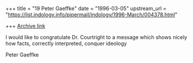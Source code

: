 +++
title = "19 Peter Gaeffke"
date = "1996-03-05"
upstream_url = "https://list.indology.info/pipermail/indology/1996-March/004378.html"

+++
[Archive link](https://list.indology.info/pipermail/indology/1996-March/004378.html)

I would like to congratulate Dr. Courtright  to a message which shows 
nicely how facts, correctly interpreted,  conquer ideology

Peter Gaeffke




